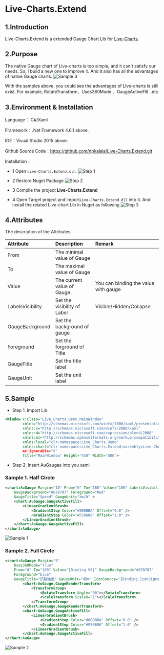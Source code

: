 # Live-Charts.Extend

## 1.Introduction
Live-Charts.Extend is a extended Gauge Chart Lib for [Live-Charts](https://lvcharts.net/). 


## 2.Purpose
The native Gauge chart of Live-charts is too simple, and it can't satisfy our needs. So, I build a new one to improve it. And it also has all the advantages of native Gauge charts.
![Sample 3](Doc/img3.png )

With the samples above, you could see the advantages of Live-charts is still exist. For example, RotateTransform、Uses360Mode 、GaugeActiveFill ..etc

## 3.Environment & Installation
Language： C#/Xaml

Framework：.Net Framework 4.6.1 above. 

IDE：Visual Studio 2015 above. 

Github Source Code：https://github.com/npkalala/Live-Charts.Extend.git

Installation：
- 1 Open `Live-Charts.Extend.sln`.
![Step 1](Doc/i1.png )

- 2 Restore Nuget Package
![Step 2](Doc/i2.png )

- 3 Compile the project **Live-Charts.Extend**

- 4 Open Target project and import`Live-Charts.Extend.dll` into it. And install the related Live-chart Lib in Nuget as following
![Step 3](Doc/i3.png )

## 4.Attributes

The description of the Attributes.

|Attribute|Description|Remark|
|:-|:-|:-|
|From|The minimal value of Gauge|
|To|The maximal value of Gauge|
|Value|The current value of Gauge.| You can binding the value with gauge
|LabelsVisibility|Set the visibility of Label|Visible/Hidden/Collapse
|GaugeBackground|Set the background of gauge||
|Foreground|Set the forground of Title|
|GaugeTitle| Set the title label|
|GaugeUnit|Set the unit label|

## 5.Sample
- Step 1. Import Lib
```xml
<Window x:Class="Live_Charts.Demo.MainWindow"
        xmlns="http://schemas.microsoft.com/winfx/2006/xaml/presentation"
        xmlns:x="http://schemas.microsoft.com/winfx/2006/xaml"
        xmlns:d="http://schemas.microsoft.com/expression/blend/2008"
        xmlns:mc="http://schemas.openxmlformats.org/markup-compatibility/2006"
        xmlns:local="clr-namespace:Live_Charts.Demo"
        xmlns:chart="clr-namespace:Live_Charts.Extend;assembly=Live-Charts.Extend"   <-- import Lib
        mc:Ignorable="d"
        Title="MainWindow" Height="450" Width="800">
```

- Step 2. Insert AuGaugae into you xaml
### Sample 1. Half Circle
```xml
<chart:AuGauge Margin="10" From="0" To="160" Value="100" LabelsVisibility="Visible"
    GaugeBackground="#070707" Foreground="Red"
    GaugeTitle="Speed" GaugeUnit="km/h" >
    <chart:AuGauge.GaugeActiveFill>
		<LinearGradientBrush>
			<GradientStop Color="#0BBBBA" Offset="0.0" />
			<GradientStop Color="#F50606" Offset="1.0" />
		</LinearGradientBrush>
    </chart:AuGauge.GaugeActiveFill>
</chart:AuGauge>
```
![Sample 1](Doc/img1.png )
### Sample 2. Full Circle
```xml
<chart:AuGauge Margin="5"
    Uses360Mode="True"
    From="0" To="100" Value="{Binding V5}" GaugeBackground="#070707"
    Foreground="blue"
    GaugeTitle="訊號強度" GaugeUnit="dBm" IconSource="{Binding IconSignal, ElementName=BusGauge}" >
        <chart:AuGauge.GaugeRenderTransform>
            <TransformGroup>
                <RotateTransform Angle="90"></RotateTransform>
                <ScaleTransform ScaleX="1"></ScaleTransform>
            </TransformGroup>
        </chart:AuGauge.GaugeRenderTransform>
        <chart:AuGauge.GaugeActiveFill>
            <LinearGradientBrush>
                <GradientStop Color="#0BBBBA" Offset="0.0" />
                <GradientStop Color="#F50606" Offset="1.0" />
            </LinearGradientBrush>
        </chart:AuGauge.GaugeActiveFill>
</chart:AuGauge>
```
![Sample 2](Doc/img2.png )